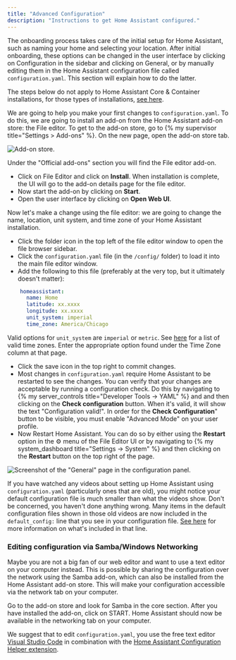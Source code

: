 ```yaml
---
title: "Advanced Configuration"
description: "Instructions to get Home Assistant configured."
---
```


The onboarding process takes care of the initial setup for Home Assistant, such as naming your home and selecting your location. After initial onboarding, these options can be changed in the user interface by clicking on Configuration in the sidebar and clicking on General, or by manually editing them in the Home Assistant configuration file called `configuration.yaml`. This section will explain how to do the latter.

<div class='note'>

The steps below do not apply to Home Assistant Core & Container installations, for those types of installations, [see here](/docs/configuration/).

</div>

We are going to help you make your first changes to `configuration.yaml`. To do this, we are going to install an add-on from the Home Assistant add-on store: the File editor. To get to the add-on store, go to {% my supervisor title="Settings > Add-ons" %}. On the new page, open the add-on store tab.

![Add-on store.](/images/hassio/screenshots/dashboard.png)

Under the "Official add-ons" section you will find the File editor add-on.

 - Click on File Editor and click on **Install**. When installation is complete, the UI will go to the add-on details page for the file editor.
 - Now start the add-on by clicking on **Start**.
 - Open the user interface by clicking on **Open Web UI**.

Now let's make a change using the file editor: we are going to change the name, location, unit system, and time zone of your Home Assistant installation.

 - Click the folder icon in the top left of the file editor window to open the file browser sidebar.
 - Click the `configuration.yaml` file (in the `/config/` folder) to load it into the main file editor window.
 - Add the following to this file (preferably at the very top, but it ultimately doesn't matter):
 ```yaml
     homeassistant:
       name: Home
       latitude: xx.xxxx
       longitude: xx.xxxx
       unit_system: imperial
       time_zone: America/Chicago
  ```
<div class='note'>
 
  Valid options for `unit_system` are `imperial` or `metric`. See [here](https://timezonedb.com/time-zones) for a list of valid time zones. Enter the appropriate option found under the Time Zone column at that page.

</div>

 - Click the save icon in the top right to commit changes.
 - Most changes in `configuration.yaml` require Home Assistant to be restarted to see the changes. You can verify that your changes are acceptable by running a configuration check. Do this by navigating to {% my server_controls title="Developer Tools -> YAML" %} and and then clicking on the **Check configuration** button. When it's valid, it will show the text "Configuration valid!". In order for the **Check Configuration**" button to be visible, you must enable "Advanced Mode" on your user profile.
 - Now Restart Home Assistant. You can do so by either using the **Restart** option in the ⚙ menu of the File Editor UI or by navigating to {% my system_dashboard title="Settings -> System" %} and then clicking on the **Restart** button on the top right of the page.

![Screenshot of the "General" page in the configuration panel.](/images/screenshots/configuration-validation.png)

<div class='note'>

  If you have watched any videos about setting up Home Assistant using `configuration.yaml` (particularly ones that are old), you might notice your default configuration file is much smaller than what the videos show. Don't be concerned, you haven't done anything wrong. Many items in the default configuration files shown in those old videos are now included in the `default_config:` line that you see in your configuration file. [See here](/integrations/default_config/) for more information on what's included in that line.

</div>

### Editing configuration via Samba/Windows Networking

Maybe you are not a big fan of our web editor and want to use a text editor on your computer instead. This is possible by sharing the configuration over the network using the Samba add-on, which can also be installed from the Home Assistant add-on store. This will make your configuration accessible via the network tab on your computer.

Go to the add-on store and look for Samba in the core section. After you have installed the add-on, click on START. Home Assistant should now be available in the networking tab on your computer.

We suggest that to edit `configuration.yaml`, you use the free text editor [Visual Studio Code](https://code.visualstudio.com/) in combination with the [Home Assistant Configuration Helper extension](https://marketplace.visualstudio.com/items?itemName=keesschollaart.vscode-home-assistant).
